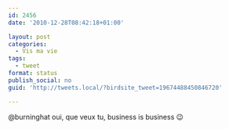 ```yaml
---
id: 2456
date: '2010-12-28T08:42:18+01:00'

layout: post
categories:
  - Vis ma vie
tags:
  - tweet
format: status
publish_social: no
guid: 'http://tweets.local/?birdsite_tweet=19674488450846720'

---
```


@burninghat oui, que veux tu, business is business 😉